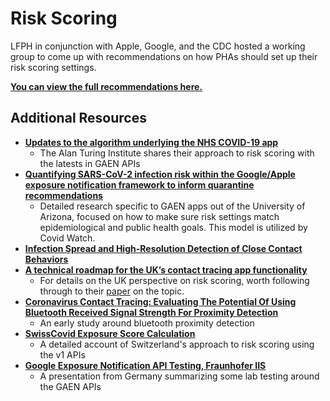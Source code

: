 # Risk Scoring

LFPH in conjunction with Apple, Google, and the CDC hosted a working group to come up with recommendations on how PHAs should set up their risk scoring settings.

[**You can view the full recommendations here.**](https://github.com/lfph/gaen-risk-scoring/blob/main/risk-scoring.md)

## Additional Resources

* [**Updates to the algorithm underlying the NHS COVID-19 app**](https://www.turing.ac.uk/blog/updates-algorithm-underlying-nhs-covid-19-app)
    * The Alan Turing Institute shares their approach to risk scoring with the latests in GAEN APIs
* [**Quantifying SARS-CoV-2 infection risk within the Google/Apple exposure notification framework to inform quarantine recommendations**](https://www.medrxiv.org/content/10.1101/2020.07.17.20156539v2)
    * Detailed research specific to GAEN apps out of the University of Arizona, focused on how to make sure risk settings match epidemiological and public health goals. This model is utilized by Covid Watch.
* [**Infection Spread and High-Resolution Detection of Close Contact Behaviors**](https://www.mdpi.com/1660-4601/17/4/1445)
* [**A technical roadmap for the UK’s contact tracing app functionality**](https://www.turing.ac.uk/blog/technical-roadmap-uks-contract-tracing-app-functionality)
    * For details on the UK perspective on risk scoring, worth following through to their [paper](https://arxiv.org/pdf/2005.11057.pdf) on the topic.
* [**Coronavirus Contact Tracing: Evaluating The Potential Of Using Bluetooth Received Signal Strength For Proximity Detection**](https://www.scss.tcd.ie/Doug.Leith/pubs/bluetooth_rssi_study.pdf)
    * An early study around bluetooth proximity detection
* [**SwissCovid Exposure Score Calculation**](https://github.com/admin-ch/PT-System-Documents/blob/master/SwissCovid-ExposureScore.pdf)
    * A detailed account of Switzerland's approach to risk scoring using the v1 APIs
* [**Google Exposure Notification API Testing, Fraunhofer IIS**](https://github.com/corona-warn-app/cwa-documentation/blob/master/2020_06_24_Corona_API_measurements.pdf)
    * A presentation from Germany summarizing some lab testing around the GAEN APIs
